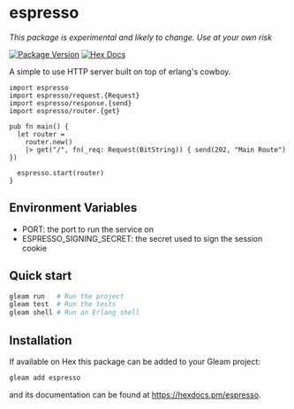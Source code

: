 # espresso

_This package is experimental and likely to change. Use at your own risk_

[![Package Version](https://img.shields.io/hexpm/v/espresso)](https://hex.pm/packages/espresso)
[![Hex Docs](https://img.shields.io/badge/hex-docs-ffaff3)](https://hexdocs.pm/espresso/)

A simple to use HTTP server built on top of erlang's cowboy.

```gleam
import espresso
import espresso/request.{Request}
import espresso/response.{send}
import espresso/router.{get}

pub fn main() {
  let router =
    router.new()
    |> get("/", fn(_req: Request(BitString)) { send(202, "Main Route") })

  espresso.start(router)
}
```

## Environment Variables

- PORT: the port to run the service on
- ESPRESSO_SIGNING_SECRET: the secret used to sign the session cookie

## Quick start

```sh
gleam run   # Run the project
gleam test  # Run the tests
gleam shell # Run an Erlang shell
```

## Installation

If available on Hex this package can be added to your Gleam project:

```sh
gleam add espresso
```

and its documentation can be found at <https://hexdocs.pm/espresso>.
